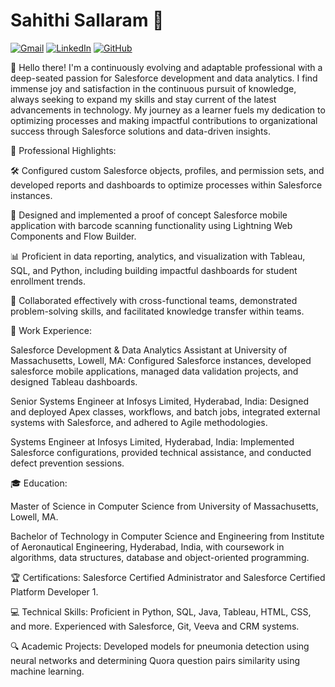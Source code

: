 # Sahithi Sallaram 👩
[![Gmail](https://img.shields.io/badge/Gmail-Email-red?&style=for-the-badge&logo=gmail)](mailto:sah.sallaram@gmail.com)   [![LinkedIn](https://img.shields.io/badge/LinkedIn-Profile-blue?style=for-the-badge&logo=linkedin)](linkedin.com/in/sahithi-sallaram-397410105![image](https://github.com/sahsallaram/Sahithi-Sallaram/assets/112202881/cabdec2f-f7ea-48ca-a7a4-7267dfe09b29)
) [![GitHub](https://img.shields.io/badge/GitHub-Profile-black?style=for-the-badge&logo=github)]([Your-GitHub-Profile-URL](https://github.com/sahsallaram))








👋 Hello there! I'm a continuously evolving and adaptable professional with a deep-seated passion for Salesforce development and data analytics. I find immense joy and satisfaction in the continuous pursuit of knowledge, always seeking to expand my skills and stay current of the latest advancements in technology. My journey as a learner fuels my dedication to optimizing processes and making impactful contributions to organizational success through Salesforce solutions and data-driven insights.

🚀 Professional Highlights:

🛠️ Configured custom Salesforce objects, profiles, and permission sets, and developed reports and dashboards to optimize processes within Salesforce instances.

📱 Designed and implemented a proof of concept Salesforce mobile application with barcode scanning functionality using Lightning Web Components and Flow Builder.

📊 Proficient in data reporting, analytics, and visualization with Tableau, SQL, and Python, including building impactful dashboards for student enrollment trends.

💼 Collaborated effectively with cross-functional teams, demonstrated problem-solving skills, and facilitated knowledge transfer within teams.

💼 Work Experience:

Salesforce Development & Data Analytics Assistant at University of Massachusetts, Lowell, MA: Configured Salesforce instances, developed salesforce mobile applications, managed data validation projects, and designed Tableau dashboards.

Senior Systems Engineer at Infosys Limited, Hyderabad, India: Designed and deployed Apex classes, workflows, and batch jobs, integrated external systems with Salesforce, and adhered to Agile methodologies.

Systems Engineer at Infosys Limited, Hyderabad, India: Implemented Salesforce configurations, provided technical assistance, and conducted defect prevention sessions.

🎓 Education:

Master of Science in Computer Science from University of Massachusetts, Lowell, MA.

Bachelor of Technology in Computer Science and Engineering from Institute of Aeronautical Engineering, Hyderabad, India, with coursework in algorithms, data structures, database and object-oriented programming.

🏆 Certifications: Salesforce Certified Administrator and Salesforce Certified Platform Developer 1.

💻 Technical Skills: Proficient in Python, SQL, Java, Tableau, HTML, CSS, and more. Experienced with Salesforce, Git, Veeva and CRM systems.

🔍 Academic Projects: Developed models for pneumonia detection using neural networks and determining Quora question pairs similarity using machine learning.

